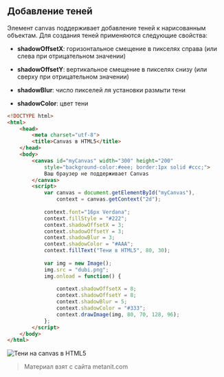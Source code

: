 ## Добавление теней

Элемент canvas поддерживает добавление теней к нарисованным объектам. Для создания теней применяются следующие свойства:

- **shadowOffsetX**: горизонтальное смещение в пикселях справа (или слева при отрицательном значении)

- **shadowOffsetY**: вертикальное смещение в пикселях снизу (или сверху при отрицательном значении)

- **shadowBlur**: число пикселей ля установки размыти тени

- **shadowColor**: цвет тени

```html
<!DOCTYPE html>
<html>
    <head>
        <meta charset="utf-8">
        <title>Canvas в HTML5</title>
    </head>
    <body>
        <canvas id="myCanvas" width="300" height="200" 
            style="background-color:#eee; border:1px solid #ccc;">
            Ваш браузер не поддерживает Canvas
        </canvas>
        <script>
            var canvas = document.getElementById("myCanvas"), 
                context = canvas.getContext("2d");
                
            context.font="16px Verdana";
            context.fillStyle = "#222";
            context.shadowOffsetX = 3;
            context.shadowOffsetY = 3;
            context.shadowBlur = 3;
            context.shadowColor = "#AAA";
            context.fillText("Тени в HTML5", 80, 30);
                
            var img = new Image();
            img.src = "dubi.png";
            img.onload = function() {
                
                context.shadowOffsetX = 8;
                context.shadowOffsetY = 8;
                context.shadowBlur = 5;
                context.shadowColor = "#333";
                context.drawImage(img, 80, 70, 128, 96);
            };
        </script>
    </body>
</html>
```

![Тени на canvas в HTML5](https://metanit.com/web/html5/pics/6.27.png)


> Материал взят с сайта metanit.com